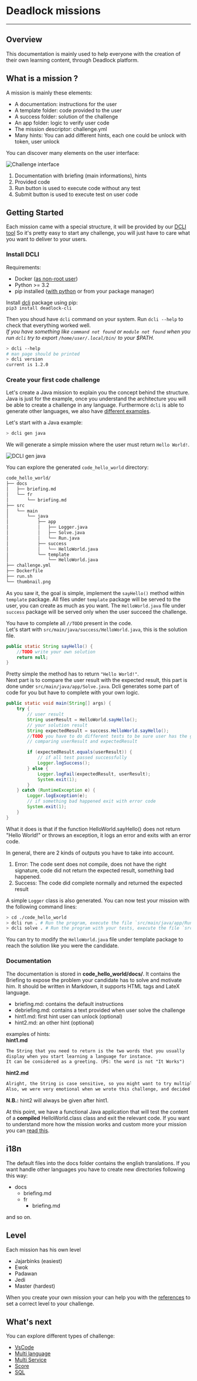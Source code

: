# Deadlock missions

---

## Overview

This documentation is mainly used to help everyone with the creation of their own learning content, through Deadlock platform.

## What is a mission ?
A mission is mainly these elements:

* A documentation: instructions for the user
* A template folder: code provided to the user
* A success folder: solution of the challenge
* An app folder: logic to verify user code
* The mission descriptor: challenge.yml
* Many hints: You can add different hints, each one could be unlock with token, user unlock 

You can discover many elements on the user interface:

![Challenge interface](img/challenge-interface.png)

1. Documentation with briefing (main informations), hints
2. Provided code
3. Run button is used to execute code without any test
4. Submit button is used to execute test on user code

## Getting Started
Each mission came with a special structure, it will be provided by our [DCLI tool](https://github.com/deadlock-resources/dcli)
So it's pretty easy to start any challenge, you will just have to care what you want to deliver to your users.

### Install DCLI
Requirements:

* Docker ([as non-root user](https://docs.docker.com/engine/install/linux-postinstall/#manage-docker-as-a-non-root-user))
* Python >= 3.2
* pip installed ([with python](https://pip.pypa.io/en/stable/installing/) or from your package manager)

Install [dcli](https://pypi.org/project/deadlock-cli/) package using pip:  
`pip3 install deadlock-cli`  


Then you shoud have `dcli` command on your system. Run `dcli --help` to check that everything worked well.  
*If you have something like `command not found` or `module not found` when you run `dcli` try to export `/home/user/.local/bin/` to your $PATH.*
```bash
> dcli --help
# man page should be printed
> dcli version
current is 1.2.0
```

### Create your first code challenge
Let's create a Java mission to explain you the concept behind the structure.
Java is just for the example, once you understand the architecture you will be 
able to create a challenge in any language. Furthermore `dcli` is able to generate 
other languages, we also have [different examples](https://github.com/deadlock-resources/challenge-examples).

Let's start with a Java example:  

```bash
> dcli gen java
```
We will generate a simple mission where the user must return `Hello World!`.

![DCLI gen java](img/dcli-gen-java.gif)

You can explore the generated `code_hello_world` directory:
```bash
code_hello_world/
├── docs
│   ├── briefing.md
│   └── fr
│       └── briefing.md
├── src
│   └── main
│       └── java
│           ├── app
│           │   ├── Logger.java
│           │   ├── Solve.java
│           │   └── Run.java
│           ├── success
│           │   └── HelloWorld.java
│           └── template
│               └── HelloWorld.java
├── challenge.yml
├── Dockerfile
├── run.sh
└── thumbnail.png

```

As you saw it, the goal is simple, implement the `sayHello()` method within `template` package.
All files under `template` package will be served to the user, you can create as much as you want.
The `HelloWorld.java` file under `success` package will be served only when the user succeed the challenge.

You have to complete all `//TODO` present in the code.  
Let's start with `src/main/java/success/HelloWorld.java`, this is the solution file.  
```java
public static String sayHello() {
    //TODO write your own solution
    return null;
}
```
Pretty simple the method has to return `"Hello World!"`.  
Next part is to compare the user result with the expected result, this part is done under `src/main/java/app/Solve.java`.
Dcli generates some part of code for you but have to complete with your own logic.
``` java
public static void main(String[] args) {
    try {
        // user result
        String userResult = HelloWorld.sayHello();
        // your solution result
        String expectedResult = success.HelloWorld.sayHello();
        //TODO you have to do different tests to be sure user has the good solution.
        // comparing userResult and expectedResult

        if (expectedResult.equals(userResult)) {
            // if all test passed successfully
            Logger.logSuccess();
        } else {
            Logger.logFail(expectedResult, userResult);
            System.exit(1);
        }
    } catch (RuntimeException e) {
        Logger.logException(e);
        // if something bad happened exit with error code
        System.exit(1);
    }
}
```
What it does is that if the function HelloWorld.sayHello() does not return "Hello World!" or throws an exception,
it logs an error and exits with an error code.

In general, there are 2 kinds of outputs you have to take into account.

1. Error: The code sent does not compile, does not have the right signature, code did not return the expected result, something bad happened.
2. Success: The code did complete normally and returned the expected result

A simple `Logger` class is also generated. You can now test your mission with the following command lines:
```Bash
> cd ./code_hello_world
> dcli run . # Run the program, execute the file `src/main/java/app/Run.java`
> dcli solve . # Run the program with your tests, execute the file `src/main/java/app/Solve.java`
```
You can try to modify the `HelloWorld.java` file under template package to reach the solution like you were the candidate.

### Documentation
The documentation is stored in **code_hello_world/docs/**.
It contains the Briefing to expose the problem your candidate has to solve and motivate him.
It should be written in Markdown, it supports HTML tags and LateX language.

* briefing.md: contains the default instructions
* debriefing.md: contains a text provided when user solve the challenge
* hint1.md: first hint user can unlock (optional)
* hint2.md: an other hint (optional)

examples of hints:  
**hint1.md**
```Markdown
The String that you need to return is the two words that you usually
display when you start learning a language for instance.
It can be considered as a greeting. (PS: the word is not "It Works")
```

**hint2.md**
```Markdown
Alright, the String is case sensitive, so you might want to try multiple cases.
Also, we were very emotional when we wrote this challenge, and decided to end the phrase with a "!"
```

**N.B.:** hint2 will always be given after hint1.

At this point, we have a functional Java application that will test the content of a **compiled** HelloWorld.class class and exit the relevant code.
If you want to understand more how the mission works and custom more your mission you can [read this](how-does-it-work.md).


## i18n
The default files into the docs folder contains the english translations.
If you want handle other languages you have to create new directories following this way:

* docs
    * briefing.md
    * fr
        * briefing.md

and so on.

## Level
Each mission has his own level

 - Jajarbinks (easiest)
 - Ewok
 - Padawan
 - Jedi
 - Master (hardest)  

When you create your own mission your can help you with the [references](./reference.md) to set a correct level
to your challenge.

## What's next
You can explore different types of challenge:

* [VsCode](challenge-types/vscode.md)
* [Multi language](challenge-types/metamorph.md)
* [Multi Service](challenge-types/multi-service.md)
* [Score](challenge-types/score.md)
* [SQL](challenge-types/sql.md)

